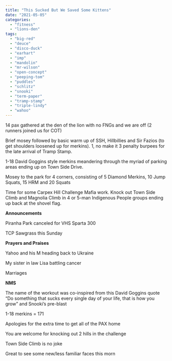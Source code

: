 ```yaml
---
title: "This Sucked But We Saved Some Kittens"
date: "2021-05-05"
categories: 
  - "fitness"
  - "lions-den"
tags: 
  - "big-red"
  - "deuce"
  - "disco-duck"
  - "earhart"
  - "imp"
  - "mandolin"
  - "mr-wilson"
  - "open-concept"
  - "peeping-tom"
  - "puddles"
  - "schlitz"
  - "snooki"
  - "term-paper"
  - "tramp-stamp"
  - "triple-lindy"
  - "wahoo"
---
```


14 pax gathered at the den of the lion with no FNGs and we are off (2 runners joined us for COT)

Brief mosey followed by basic warm up of SSH, Hillbillies and Sir Fazios (to get shoulders loosened up for merkins). 1, no make it 3 penalty burpees for the late arrival of Tramp Stamp.

1-18 David Goggins style merkins meandering through the myriad of parking areas ending up on Town Side Drive.

Mosey to the park for 4 corners, consisting of 5 Diamond Merkins, 10 Jump Squats, 15 HRM and 20 Squats

Time for some Carpex Hill Challenge Mafia work. Knock out Town Side Climb and Magnolia Climb in 4 or 5-man Indigenous People groups ending up back at the shovel flag.

**Announcements**

Piranha Park canceled for VHS Sparta 300

TCP Sawgrass this Sunday

**Prayers and Praises**

Yahoo and his M heading back to Ukraine

My sister in law Lisa battling cancer

Marriages

**NMS**

The name of the workout was co-inspired from this David Goggins quote “Do something that sucks every single day of your life, that is how you grow” and Snooki’s pre-blast

1-18 merkins = 171

Apologies for the extra time to get all of the PAX home

You are welcome for knocking out 2 hills in the challenge

Town Side Climb is no joke

Great to see some new/less familiar faces this morn
